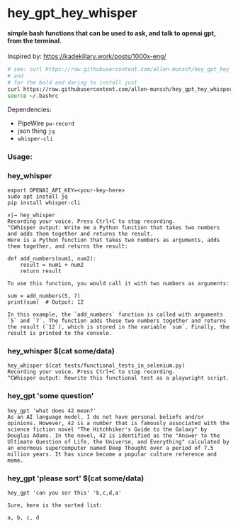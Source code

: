 # hey_gpt_hey_whisper

#### simple bash functions that can be used to ask, and talk to openai gpt, from the terminal.

Inspired by: https://kadekillary.work/posts/1000x-eng/


```bash
# see: curl https://raw.githubusercontent.com/allen-munsch/hey_gpt_hey_whisper/main/hey_gpt_hey_whisper.sh
# and
# for the bold and daring to install just
curl https://raw.githubusercontent.com/allen-munsch/hey_gpt_hey_whisper/main/hey_gpt_hey_whisper.sh >> ~/.bashrc
source ~/.bashrc
```

Dependencies:

- PipeWire `pw-record`
- json thing `jq`
- `whisper-cli`


### Usage:

### hey_whisper

```
export OPENAI_API_KEY=<your-key-here>
sudo apt install jq
pip install whisper-cli

✗|→ hey_whisper
Recording your voice. Press Ctrl+C to stop recording.
^CWhisper output: Write me a Python function that takes two numbers and adds them together and returns the result.
Here is a Python function that takes two numbers as arguments, adds them together, and returns the result:

def add_numbers(num1, num2):
    result = num1 + num2
    return result

To use this function, you would call it with two numbers as arguments:

sum = add_numbers(5, 7)
print(sum)  # Output: 12

In this example, the `add_numbers` function is called with arguments `5` and `7`. The function adds these two numbers together and returns the result (`12`), which is stored in the variable `sum`. Finally, the result is printed to the console.

```

### hey_whisper $(cat some/data)

```
hey_whisper $(cat tests/functional_tests_in_selenium.py)
Recording your voice. Press Ctrl+C to stop recording.
^CWhisper output: Rewrite this functional test as a playwright script.
```

### hey_gpt 'some question'

```
hey_gpt 'what does 42 mean?'
As an AI language model, I do not have personal beliefs and/or opinions. However, 42 is a number that is famously associated with the science fiction novel "The Hitchhiker's Guide to the Galaxy" by Douglas Adams. In the novel, 42 is identified as the "Answer to the Ultimate Question of Life, the Universe, and Everything" calculated by an enormous supercomputer named Deep Thought over a period of 7.5 million years. It has since become a popular culture reference and meme.
```

### hey_gpt 'please sort' $(cat some/data)

```
hey_gpt 'can you sor this' 'b,c,d,a'

Sure, here is the sorted list: 

a, b, c, d
```
